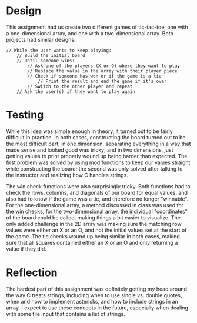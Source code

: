 # Design

This assignment had us create two different games of tic-tac-toe; one with a one-dimensional array, and one with a two-dimensional array. Both projects had similar designs:

    // While the user wants to keep playing:
        // Build the initial board
        // Until someone wins:
            // Ask one of the players (X or O) where they want to play
            // Replace the value in the array with their player piece
            // Check if someone has won or if the game is a tie
                // Print the result and end the game if it's over
            // Switch to the other player and repeat
        // Ask the user(s) if they want to play again

# Testing

While this idea was simple enough in theory, it turned out to be fairly difficult in practice. In both cases, constructing the board turned out to be the most difficult part; in one dimension, separating everything in a way that made sense and looked good was tricky; and in two dimensions, just getting values to print properly wound up being harder than expected. The first problem was solved by using mod functions to keep our values straight while constructing the board; the second was only solved after talking to the instructor and realizing how C handles strings.

The win check functions were also surprisingly tricky. Both functions had to check the rows, columns, and diagonals of our board for equal values, and also had to know if the game was a tie, and therefore no longer "winnable". For the one-dimensional array, a method discussed in class was used for the win checks; for the two-dimensional array, the individual "coordinates" of the board could be called, making things a bit easier to visualize. The only added challenge in the 2D array was making sure the matching row values were either an X or an O, and not the initial values set at the start of the game. The tie checks wound up being similar in both cases, making sure that all squares contained either an X or an O and only returning a value if they did.

# Reflection

The hardest part of this assignment was definitely getting my head around the way C treats strings, including when to use single vs. double quotes, when and how to implement asterisks, and how to include strings in an array. I expect to use these concepts in the future, especially when dealing with some file input that contains a list of strings.